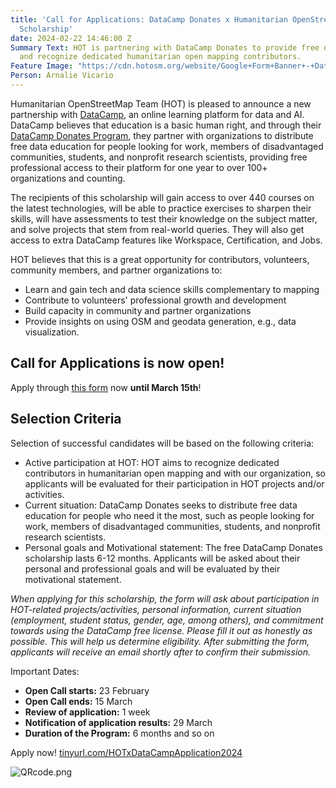 ```yaml
---
title: 'Call for Applications: DataCamp Donates x Humanitarian OpenStreetMap Team
  Scholarship'
date: 2024-02-22 14:46:00 Z
Summary Text: HOT is partnering with DataCamp Donates to provide free data education
  and recognize dedicated humanitarian open mapping contributors.
Feature Image: "https://cdn.hotosm.org/website/Google+Form+Banner+-+DataCamp+Donates+x+Humanitarian+OpenStreetMap+Team+Scholarship+Application+Form.png"
Person: Arnalie Vicario
---
```


Humanitarian OpenStreetMap Team (HOT) is pleased to announce a new partnership with [DataCamp](http://datacamp.com), an online learning platform for data and AI. DataCamp believes that education is a basic human right, and through their [DataCamp Donates Program](https://www.datacamp.com/donates), they partner with organizations to distribute free data education for people looking for work, members of disadvantaged communities, students, and nonprofit research scientists, providing free professional access to their platform for one year to over 100+ organizations and counting. 

The recipients of this scholarship will gain access to over 440 courses on the latest technologies, will be able to practice exercises to sharpen their skills, will have assessments to test their knowledge on the subject matter, and solve projects that stem from real-world queries.  They will also get access to extra DataCamp features like Workspace, Certification, and Jobs. 

HOT believes that this is a great opportunity for contributors, volunteers, community members, and partner organizations to:
* Learn and gain tech and data science skills complementary to mapping
* Contribute to volunteers' professional growth and development
* Build capacity in community and partner organizations
* Provide insights on using OSM and geodata generation, e.g., data visualization.


## Call for Applications is now open!

Apply through [this form](https://tinyurl.com/HOTxDataCampApplication2024) now **until March 15th**!


## Selection Criteria

Selection of successful candidates will be based on the following criteria:
* Active participation at HOT: HOT aims to recognize dedicated contributors in humanitarian open mapping and with our organization, so applicants will be evaluated for their participation in HOT projects and/or activities.
* Current situation: DataCamp Donates seeks to distribute free data education for people who need it the most, such as people looking for work, members of disadvantaged communities, students, and nonprofit research scientists.
* Personal goals and Motivational statement: The free DataCamp Donates scholarship lasts 6-12 months. Applicants will be asked about their personal and professional goals and will be evaluated by their motivational statement.

*When applying for this scholarship, the form will ask about participation in HOT-related projects/activities, personal information, current situation (employment, student status, gender, age, among others), and commitment towards using the DataCamp free license. Please fill it out as honestly as possible. This will help us determine eligibility. After submitting the form, applicants will receive an email shortly after to confirm their submission.*

Important Dates:
* **Open Call starts:** 23 February
* **Open Call ends:** 15 March
* **Review of application:** 1 week
* **Notification of application results:** 29 March
* **Duration of the Program:** 6 months and so on


Apply now!  [tinyurl.com/HOTxDataCampApplication2024](https://tinyurl.com/HOTxDataCampApplication2024)

![QRcode.png](https://cdn.hotosm.org/website/QRcode.png)